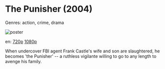 # The Punisher (2004)

Genres: action, crime, drama

![poster](http://image.tmdb.org/t/p/w500/x3PsvqYqXdlSCHaylDQWmXRBxFI.jpg)

en:
  [720p](magnet:?xt=urn:btih:3A9DDBC774DFDDC1BE43F90592C78EBE0262788D&tr=udp://glotorrents.pw:6969/announce&tr=udp://tracker.opentrackr.org:1337/announce&tr=udp://torrent.gresille.org:80/announce&tr=udp://tracker.openbittorrent.com:80&tr=udp://tracker.coppersurfer.tk:6969&tr=udp://tracker.leechers-paradise.org:6969&tr=udp://p4p.arenabg.ch:1337&tr=udp://tracker.internetwarriors.net:1337)
  [1080p](magnet:?xt=urn:btih:3326F742A5EB9CBDD98EED85D4E4DE2982B3BB98&tr=udp://glotorrents.pw:6969/announce&tr=udp://tracker.opentrackr.org:1337/announce&tr=udp://torrent.gresille.org:80/announce&tr=udp://tracker.openbittorrent.com:80&tr=udp://tracker.coppersurfer.tk:6969&tr=udp://tracker.leechers-paradise.org:6969&tr=udp://p4p.arenabg.ch:1337&tr=udp://tracker.internetwarriors.net:1337)
  


When undercover FBI agent Frank Castle's wife and son are slaughtered, he becomes 'the Punisher' -- a ruthless vigilante willing to go to any length to avenge his family.